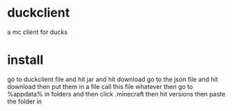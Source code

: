 # duckclient
a mc client for ducks
# install
go to duckclient file and hit jar and hit download go to the json file and hit download then put them in a file call this file whatever
then go to %appdata% in folders and then click .minecraft then hit versions then paste the folder in 

